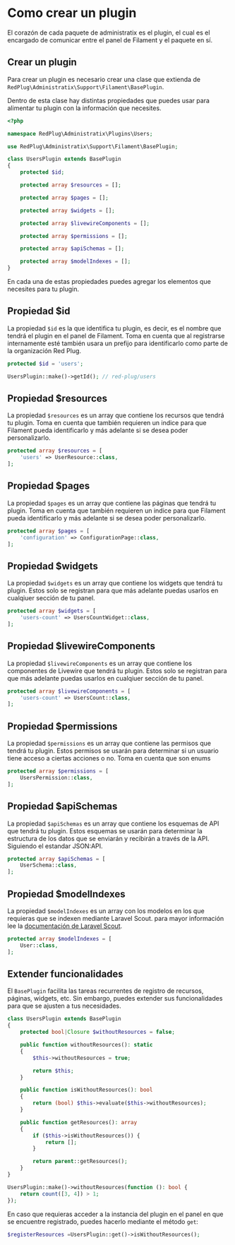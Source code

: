 # Como crear un plugin

El corazón de cada paquete de administratix es el plugin, el cual es el encargado de comunicar entre el panel de Filament y el paquete en sí.

## Crear un plugin

Para crear un plugin es necesario crear una clase que extienda de `RedPlug\Administratix\Support\Filament\BasePlugin`.

Dentro de esta clase hay distintas propiedades que puedes usar para alimentar tu plugin con la información que necesites.

```php
<?php

namespace RedPlug\Administratix\Plugins\Users;

use RedPlug\Administratix\Support\Filament\BasePlugin;

class UsersPlugin extends BasePlugin
{
    protected $id;

    protected array $resources = [];

    protected array $pages = [];

    protected array $widgets = [];

    protected array $livewireComponents = [];

    protected array $permissions = [];

    protected array $apiSchemas = [];

    protected array $modelIndexes = [];
}

```

En cada una de estas propiedades puedes agregar los elementos que necesites para tu plugin.

## Propiedad $id

La propiedad `$id` es la que identifica tu plugin, es decir, es el nombre que tendrá el plugin en el panel de Filament. Toma en cuenta que al registrarse internamente esté también usara un prefijo para identificarlo como parte de la organización Red Plug.

```php
protected $id = 'users';

UsersPlugin::make()->getId(); // red-plug/users
```

## Propiedad $resources

La propiedad `$resources` es un array que contiene los recursos que tendrá tu plugin. Toma en cuenta que también requieren un indice para que Filament pueda identificarlo y más adelante si se desea poder personalizarlo.

```php
protected array $resources = [
    'users' => UserResource::class,
];
```

## Propiedad $pages

La propiedad `$pages` es un array que contiene las páginas que tendrá tu plugin. Toma en cuenta que también requieren un indice para que Filament pueda identificarlo y más adelante si se desea poder personalizarlo.

```php
protected array $pages = [
    'configuration' => ConfigurationPage::class,
];
```

## Propiedad $widgets

La propiedad `$widgets` es un array que contiene los widgets que tendrá tu plugin. Estos solo se registran para que más adelante puedas usarlos en cualqiuer sección de tu panel.

```php
protected array $widgets = [
    'users-count' => UsersCountWidget::class,
];
```

## Propiedad $livewireComponents

La propiedad `$livewireComponents` es un array que contiene los componentes de Livewire que tendrá tu plugin. Estos solo se registran para que más adelante puedas usarlos en cualqiuer sección de tu panel.

```php
protected array $livewireComponents = [
    'users-count' => UsersCount::class,
];
```

## Propiedad $permissions

La propiedad `$permissions` es un array que contiene las permisos que tendrá tu plugin. Estos permisos se usarán para determinar si un usuario tiene acceso a ciertas acciones o no.
Toma en cuenta que son enums 

```php
protected array $permissions = [
    UsersPermission::class,
];
```

## Propiedad $apiSchemas

La propiedad `$apiSchemas` es un array que contiene los esquemas de API que tendrá tu plugin. Estos esquemas se usarán para determinar la estructura de los datos que se enviarán y recibirán a través de la API.
Siguiendo el estandar JSON:API.

```php
protected array $apiSchemas = [
    UserSchema::class,
];
```

## Propiedad $modelIndexes

La propiedad `$modelIndexes` es un array con los modelos en los que requieras que se indexen mediante Laravel Scout. para mayor información lee la [documentación de Laravel Scout](https://laravel.com/docs/11.x/scout).

```php
protected array $modelIndexes = [
    User::class,
];
```

## Extender funcionalidades

El `BasePlugin` facilita las tareas recurrentes de registro de recursos, páginas, widgets, etc. Sin embargo, puedes extender sus funcionalidades para que se ajusten a tus necesidades.

```php
class UsersPlugin extends BasePlugin
{
    protected bool|Closure $withoutResources = false;

    public function withoutResources(): static
    {
        $this->withoutResources = true;

        return $this;
    }

    public function isWithoutResources(): bool
    {
        return (bool) $this->evaluate($this->withoutResources);
    }

    public function getResources(): array
    {
        if ($this->isWithoutResources()) {
            return [];
        }

        return parent::getResources();
    }
}

UsersPlugin::make()->withoutResources(function (): bool {
    return count([3, 4]) > 1;
});
```

En caso que requieras acceder a la instancia del plugin en el panel en que se encuentre registrado, puedes hacerlo mediante el método `get`:

```php
$registerResources =UsersPlugin::get()->isWithoutResources();
```



